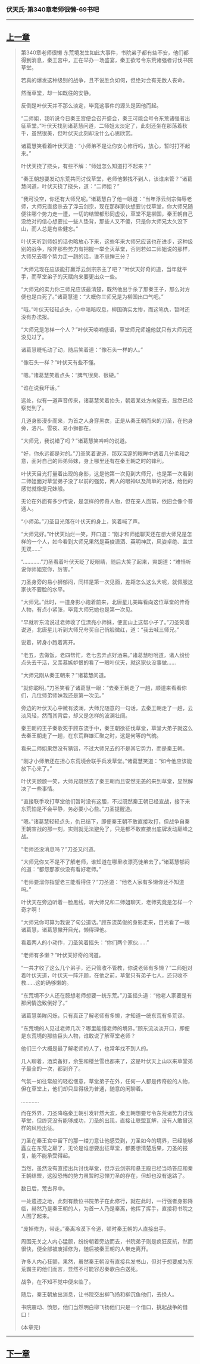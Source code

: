 ### 伏天氏-第340章老师很懒-69书吧

--------
[上一章](./741b8c7ce59080fdee7f36e02a69f96b.md)
--------


>
>
>
>第340章老师很懒
>东荒境发生如此大事件，书院弟子都有些不安，他们都得到消息，秦王宫中，正在举办一场盛宴，秦王欲号令东荒诸强者讨伐书院草堂。
>
>若真的爆发这种级别的战争，且不说胜负如何，但绝对会有无数人丧命。
>
>然而草堂，却一如既往的安静。
>
>反倒是叶伏天并不那么淡定，毕竟这事件的源头是因他而起。
>
>“二师姐，我听说今日秦王宫便会召开盛会，秦王可能会号令东荒诸强者出征草堂。”叶伏天找到诸葛慧问道，二师姐太淡定了，此刻还坐在那荡着秋千，虽然很美，但叶伏天此刻却没什么心思欣赏。
>
>诸葛慧笑看着叶伏天道：“小师弟不是让你安心修行吗，放心，暂时打不起来。”
>
>叶伏天挠了挠头，有些不解：“师姐怎么知道打不起来？”
>
>“秦王朝想要发动东荒共同讨伐草堂，老师他懒找不到人，该谁来管？”诸葛慧问道，叶伏天挠了挠头，道：“二师姐？”
>
>“我可没空，你还有大师兄呢。”诸葛慧白了他一眼道：“当年浮云剑宗侮辱老师，大师兄直接杀去了浮云剑宗，现在那群家伙想要讨伐草堂，你大师兄随便往哪个势力走一遭，一切的结盟都形同虚设，草堂不是柳国，秦王朝自己没绝对的信心想要拉一些人垫背，那些人又不傻，只是你大师兄太久没下山，而人总是有些健忘。”
>
>叶伏天听到师姐的话也略放心下来，这些年来大师兄应该也在进步，这种级别的战争，除非那些势力有把握一举全灭草堂，否则若如二师姐说的那样，大师兄去哪个势力走一趟的话，谁不忌惮三分？
>
>“大师兄现在应该能打赢浮云剑宗宗主了吧？”叶伏天好奇问道，当年就平手，而草堂弟子的天赋向来要更出众一些。
>
>“大师兄的实力你三师兄应该最清楚，既然他出手杀了那秦王子，那么对方便也是白死了。”诸葛慧道：“大概你三师兄是为柳国出口气吧。”
>
>“哦。”叶伏天轻轻点头，心中暗暗叹息，柳国确实太惨，而这笔仇，暂时还没有办法报。
>
>“大师兄是怎样一个人？”叶伏天喃喃低语，草堂师兄师姐他就只有大师兄还没见过了。
>
>诸葛慧睫毛动了动，随后笑着道：“像石头一样的人。”
>
>“像石头一样？”叶伏天有些不懂。
>
>“嗯。”诸葛慧笑着点头：“脾气很臭、很硬。”
>
>“谁在说我坏话。”
>
>远处，似有一道声音传来，诸葛慧笑着抬头，朝着某处方向望去，显然已经察觉到了。
>
>几道身影漫步而来，为首之人身穿黑衣，正是从秦王朝而来的刀圣，在他身旁，洛凡、雪夜、易小狮都在。
>
>“大师兄，我说错了吗？”诸葛慧笑吟吟的说道。
>
>“好，你永远都是对的。”刀圣笑着说道，那双深邃的眼眸中透着几分柔和之意，面对自己的师弟师妹，身上哪里还有在秦王朝之时的锋利。
>
>叶伏天目光打量着出现的身影，这是他第一次见到大师兄，也是第一次看到二师姐面对草堂弟子没了以前的强势，两人的眼神以及简单的对话，给他的感觉就像是兄妹般。
>
>无论在外面有多少传说，是怎样的传奇人物，但在亲人面前，依旧会像个普通人。
>
>“小师弟。”刀圣目光落在叶伏天的身上，笑着喊了声。
>
>“大师兄好。”叶伏天灿烂一笑，开口道：“刚才和师姐聊天还在想大师兄是怎样的一个人，如今看到大师兄果然是英俊潇洒、英明神武，风姿卓绝、盖世无双……”
>
>“…………”刀圣看着叶伏天眨了眨眼睛，随后大笑了起来，爽朗道：“难怪听说你师姐宠你，厉害。”
>
>刀圣身旁的易小狮郁闷，同样是第一次见面，差距怎么这么大呢，就佩服这家伙不要脸的水平。
>
>“大师兄。”此时，一道身影小跑着前来，北唐星儿美眸看向这位草堂的传奇人物，有点小紧张，毕竟大师兄她也是第一次见。
>
>“早就听东流说过老师收了位漂亮小师妹，便宜山上这帮小子了。”刀圣笑着说道，北唐星儿听到大师兄夸奖自己俏脸微红，道：“我去喊三师兄。”
>
>说着，转身小跑着离开。
>
>“老五，去做饭，老四帮忙，老七去弄点好酒来。”诸葛慧吩咐道，诸人纷纷点头去干活，又羡慕嫉妒恨的看了一眼叶伏天，就这家伙没事做……
>
>“大师兄刚从秦王朝来？”诸葛慧问道。
>
>“就你聪明。”刀圣笑看了诸葛慧一眼：“去秦王朝走了一趟，顺道来看看你们，几位师弟师妹我还是第一次见。”
>
>旁边的叶伏天心中微有波澜，大师兄随意的一句话，去秦王朝走了一趟，云淡风轻，然而其背后，却又是怎样的波澜壮阔。
>
>秦王朝的王子秦歌死于顾东流手中，秦王朝欲征伐草堂，草堂大弟子就这么去秦王朝走了一趟，在东荒群雄汇聚之时，这是何等的气魄。
>
>看来二师姐果然没有猜错，不过大师兄去的不是其它势力，而是秦王朝。
>
>“刚才小师弟还在担心东荒境会联手兵发草堂。”诸葛慧笑道：“如今他应该能放下心来了。”
>
>叶伏天颤颤一笑，大师兄既然去了秦王朝而且安然无恙的来到草堂，显然解决了一些事情。
>
>“直接联手攻打草堂他们暂时没有这胆，不过既然秦王朝已经宣战，接下来东荒怕是不会平静，务必要小心些。”刀圣提醒道。
>
>“嗯。”诸葛慧轻轻点头，仇已结下，即便秦王朝不敢直接攻打，但战争自秦王朝宣战的那一刻，实则就无法避免了，只是都不敢直接出底牌发动巅峰之战。
>
>“老师还没消息吗？”刀圣又问道。
>
>“大师兄你又不是不了解老师，谁知道在哪里收漂亮徒弟去了。”诸葛慧郁闷的道：“都怨那家伙没有看好老师。”
>
>“老师要溜你指望老三能看得住？”刀圣道：“他老人家有多懒你还不知道吗。”
>
>叶伏天在旁边听着一脸黑线，听大师兄和二师姐聊天，老师究竟是怎样一个奇才啊！
>
>“大师兄你可算为我说了句公道话。”顾东流英俊的身影走来，目光看了一眼诸葛慧，诸葛慧撇开目光，懒得理他。
>
>看着两人的小动作，刀圣笑着摇头：“你们两个家伙……”
>
>“老师有多懒？”叶伏天好奇的问道。
>
>“一共才收了这么几个弟子，还只管收不管教，你说老师有多懒？”二师姐对着叶伏天道，叶伏天一阵汗颜，在他之前，草堂只有弟子七人，还只收不教……这的确够懒的。
>
>“东荒境不少人还在臆想老师想要一统东荒。”刀圣摇头道：“他老人家要是有那闲情逸致倒好了。”
>
>诸葛慧美眸闪烁，只有真正了解老师有多懒，才知道一统东荒有多荒谬。
>
>“东荒境的人见过老师几次？哪里能懂老师的境界。”顾东流淡淡开口，即便是东荒境的那些巨头人物，谁敢说了解草堂老师？
>
>他们三个大概是最了解老师的人了，也常年找不到人的。
>
>几人聊着，酒菜备好，余生和楼兰雪也都来了，这是叶伏天上山以来草堂弟子最全的一次，都到齐了。
>
>气氛一如往常般的轻松惬意，草堂弟子在外，任何一人都是传奇般的人物，但在草堂上，他们却只显得极为普通，随意的闲聊着。
>
>…………
>
>而在外界，刀圣降临秦王朝引发轩然大波，秦王朝想要号令东荒诸势力讨伐草堂，但终究没有能够成功，刀圣的出现，直接让联盟瓦解，没有人敢冒这样的风险出征。
>
>刀圣在秦王宫中留下的那一缕刀意让他感受到，刀圣如今的境界，已经能够矗立在东荒之巅了，无论是谁想要出征草堂，都要想清楚后果，刀圣的报复，能不能承受得起。
>
>当然，虽然没有直接出兵讨伐草堂，但浮云剑宗和悬王殿已经当场答应和秦王朝结盟，这股恐怖的势力虽暂时忌惮刀圣的存在，但却也没有退路了。
>
>数日后，荒古界中。
>
>一处遗迹之地，此刻有数位书院弟子在此修行，就在此时，一行强者身影降临，赫然乃是秦王朝的人，为首一人乃是秦离，他挥了挥手，直接将书院之人围了起来。
>
>“废掉修为，带走。”秦离冷漠下令道，顿时秦王朝的人直接出手。
>
>周围无关之人内心猛颤，纷纷朝着旁边而去，书院弟子则是疯狂反抗，然而很快，便全部被废掉修为，随后被秦王朝的人带走离开。
>
>许多人内心狂颤，果然，虽然秦王朝没有直接兵发书山，但对于想要成为东荒霸主的他们而言，显然不可能容忍秦歌白白送死。
>
>战争，在不知不觉中便来临了。
>
>随后，秦王朝放出消息，让书院交出柳飞扬和柳沉鱼他们，去换人。
>
>书院震动、愤怒，他们当然明白柳飞扬他们只是一个借口，挑起战争的借口！
>
>(本章完)
>
>

--------
[下一章](./315d6ef7808eb323f9f560d3f64d5ca2.md)
--------
